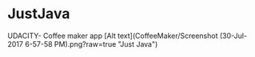 # JustJava
UDACITY- Coffee maker app
[Alt text](CoffeeMaker/Screenshot (30-Jul-2017 6-57-58 PM).png?raw=true "Just Java")
